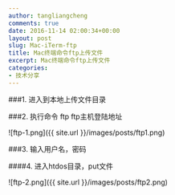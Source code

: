 ```yaml
---
author: tangliangcheng
comments: true
date: 2016-11-14 02:00:34+00:00
layout: post
slug: Mac-iTerm-ftp
title: Mac终端命令ftp上传文件
excerpt: Mac终端命令ftp上传文件
categories:
- 技术分享
---
```


###1. 进入到本地上传文件目录

###2. 执行命令 ftp ftp主机登陆地址

![ftp-1.png]({{ site.url }}/images/posts/ftp1.png)

###3. 输入用户名，密码

####4. 进入htdos目录，put文件

![ftp-2.png]({{ site.url }}/images/posts/ftp2.png)